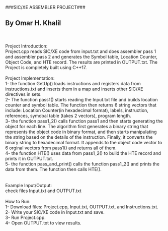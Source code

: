 ###SIC/XE ASSEMBLER PROJECT###
## By Omar H. Khalil ##
<br />
<br />
Project Introduction:<br />
Project.cpp reads SIC/XE code from input.txt and does assembler pass 1 and assembler pass 2 and
generates the Symbol table, Location Counter, Object Code, and HTE record. The
results are printed in OUTPUT.txt. The Project is completely built using C++17.
<br />
<br />
Project Implementation:<br />
1- the function GetUp() loads instructions and registers data from instructions.txt and inserts them in a map
 and inserts other SIC/XE directives in sets.<br />
2- The function pass1() starts reading the Input.txt file and builds location counter and symbol table. The function then returns 6 string vectors
that include: Location Counter(in hexadecimal format), labels, instruction, references, symobal table (takes 2 vectors),
program length.<br />
3- the function pass1_2() calls function pass1 and then starts generating the object for each line. The algorithm first generates
a binary string that represents the object code in binary format, and then starts manipulating the string based on the details of 
the instruction. Finally, it converts the binary string to hexadecimal format. It appends to the object code vector to 6 orginal 
vectors from pass1() and returns all of them.<br />
4- the function HTE() uses data from pass1_2() to build the HTE record and prints it in OUTPUT.txt.<br />
5- the function pass_and_print() calls the function pass1_2() and prints the data from them. The function then
calls HTE().<br />
<br />
<br />
Example Input/Output:<br />
check files Input.txt and OUTPUT.txt
<br />
<br />
How to Run:<br />
1- Download files: Project.cpp, Input.txt, OUTPUT.txt, and Instructions.txt.<br />
2- Write your SIC/XE code in Input.txt and save.<br />
3- Run Project.cpp.<br />
4- Open OUTPUT.txt to view results.<br />

